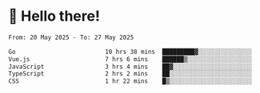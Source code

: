 # 👋 Hello there!

<!--START_SECTION:waka-->

```txt
From: 20 May 2025 - To: 27 May 2025

Go                         10 hrs 38 mins  █████████▓░░░░░░░░░░░░░░░   38.42 %
Vue.js                     7 hrs 6 mins    ██████▒░░░░░░░░░░░░░░░░░░   25.66 %
JavaScript                 3 hrs 4 mins    ██▓░░░░░░░░░░░░░░░░░░░░░░   11.11 %
TypeScript                 2 hrs 2 mins    ██░░░░░░░░░░░░░░░░░░░░░░░   07.37 %
CSS                        1 hr 22 mins    █▒░░░░░░░░░░░░░░░░░░░░░░░   04.98 %
```

<!--END_SECTION:waka-->

